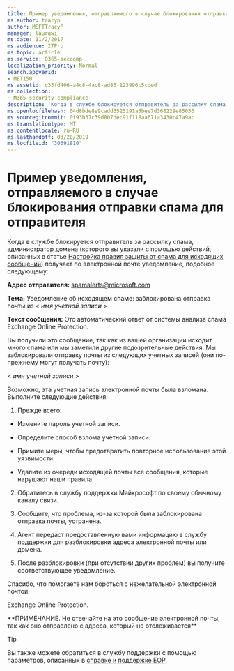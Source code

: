 ```yaml
---
title: Пример уведомления, отправляемого в случае блокирования отправки спама для отправителя
ms.author: tracyp
author: MSFTTracyP
manager: laurawi
ms.date: 11/2/2017
ms.audience: ITPro
ms.topic: article
ms.service: O365-seccomp
localization_priority: Normal
search.appverid:
- MET150
ms.assetid: c33fd406-a4c8-4ac8-ad85-123996c5cded
ms.collection:
- M365-security-compliance
description: 'Когда в службе блокируется отправитель за рассылку спама, администратор домена (которого вы указали с помощью действий, описанных в статье Настройка правил защиты от спама для исходящих сообщений) получает по электронной почте уведомление, подобное следующему:'
ms.openlocfilehash: 04d8bde8e9cadd3525191a5bee7d368229e85056
ms.sourcegitcommit: 0f93b37c39d807dec91f118aa671a3430c47a9ac
ms.translationtype: MT
ms.contentlocale: ru-RU
ms.lasthandoff: 03/20/2019
ms.locfileid: "30691810"
---
```

# <a name="sample-notification-when-a-sender-is-blocked-sending-outbound-spam"></a>Пример уведомления, отправляемого в случае блокирования отправки спама для отправителя

Когда в службе блокируется отправитель за рассылку спама, администратор домена (которого вы указали с помощью действий, описанных в статье [Настройка правил защиты от спама для исходящих сообщений](configure-the-outbound-spam-policy.md)) получает по электронной почте уведомление, подобное следующему: 
  
 **Адрес отправителя:** spamalerts@microsoft.com 
  
 **Тема:** Уведомление об исходящем спаме: заблокирована отправка почты из \<  *имя учетной записи*  \> 
  
 **Текст сообщения:** Это автоматический ответ от системы анализа спама Exchange Online Protection. 
  
Вы получили это сообщение, так как из вашей организации исходит много спама или мы заметили другие подозрительные действия. Мы заблокировали отправку почты из следующих учетных записей (они по-прежнему могут получать почту):
  
\< *имя учетной записи*  \> 
  
Возможно, эта учетная запись электронной почты была взломана. Выполните следующие действия:
  
1. Прежде всего:
    
  - Измените пароль учетной записи.
    
  - Определите способ взлома учетной записи.
    
  - Примите меры, чтобы предотвратить повторное использование этой уязвимости.
    
  - Удалите из очереди исходящей почты все сообщения, которые нарушают наши правила.
    
2. Обратитесь в службу поддержки Майкрософт по своему обычному каналу связи.
    
3. Сообщите, что проблема, из-за которой была заблокирована отправка почты, устранена.
    
4. Агент передаст предоставленную вами информацию в службу поддержки для разблокировки адреса электронной почты или домена.
    
5. После разблокировки (при отсутствии других проблем) вы получите соответствующее уведомление.
    
Спасибо, что помогаете нам бороться с нежелательной электронной почтой.
  
Exchange Online Protection.
  
\*\*ПРИМЕЧАНИЕ. Не отвечайте на это сообщение электронной почты, так как оно отправлено с адреса, который не отслеживается\*\*
  
> [!TIP]
> Вы также можете обратиться в службу поддержки с помощью параметров, описанных в [справке и поддержке EOP](eop/help-and-support-for-eop.md). 
  

